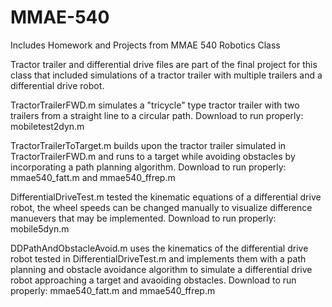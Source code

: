 # MMAE-540
Includes Homework and Projects from MMAE 540 Robotics Class

Tractor trailer and differential drive files are part of the final project for this class that included simulations of a tractor trailer with multiple trailers and a differential drive robot. 

TractorTrailerFWD.m simulates a "tricycle" type tractor trailer with two trailers from a straight line to a circular path.
Download to run properly: mobiletest2dyn.m

TractorTrailerToTarget.m builds upon the tractor trailer simulated in TractorTrailerFWD.m and runs to a target while avoiding obstacles by incorporating a path planning algorithm.
  Download to run properly: mmae540_fatt.m and mmae540_ffrep.m

DifferentialDriveTest.m tested the kinematic equations of a differential drive robot, the wheel speeds can be changed manually to visualize difference manuevers that may be implemented.
Download to run properly: mobile5dyn.m

DDPathAndObstacleAvoid.m uses the kinematics of the differential drive robot tested in DifferentialDriveTest.m and implements them with a path planning and obstacle avoidance algorithm to simulate a differential drive robot approaching a target and avaoiding obstacles.
Download to run properly: mmae540_fatt.m and mmae540_ffrep.m
